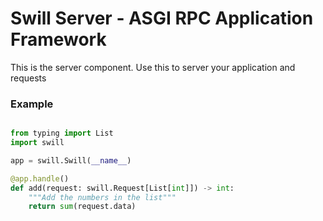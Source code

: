 # Swill Server - ASGI RPC Application Framework

This is the server component. Use this to server your application and requests

### Example
```python

from typing import List
import swill

app = swill.Swill(__name__)

@app.handle()
def add(request: swill.Request[List[int]]) -> int:
    """Add the numbers in the list"""
    return sum(request.data)
```


